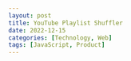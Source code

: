 ```yaml
---
layout: post
title: YouTube Playlist Shuffler
date: 2022-12-15
categories: [Technology, Web]
tags: [JavaScript, Product]
---
```


<head>
<link href="../../assets/css/youtube.css" rel="stylesheet" type="text/css">
<script src="https://kit.fontawesome.com/ddf1feedf5.js" crossorigin="anonymous"></script>
</head>

<script type="text/javascript" src="../../assets/js/youtube.js"></script>

<html>
  <body>
    <div id="player"></div>
  </body>
</html>

<div class="table-wrapper"><table id="que">
  <tbody>
  </tbody>
</table></div>
